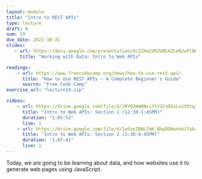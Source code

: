 ```yaml
---
layout: module
title: "Intro to REST APIs"
type: lecture
draft: 0
num: 19
due_date: 2022-10-31
slides:
   - url: https://docs.google.com/presentation/d/1ZXm2VR2U0CAZLeN2wPl0RXM23XsZY3gH4yy2z-jQWwA/edit?usp=sharing
     title: "Working with Data: Intro to Web APIs"

readings:
    - url: https://www.freecodecamp.org/news/how-to-use-rest-api/
      title: "How to Use REST APIs – A Complete Beginner's Guide"
      source: "Free Code Camp"
exercise_url: "lecture19.zip"

videos: 
    - url: https://drive.google.com/file/d/1RY02KWdNxiYtV1CoOXsLxstOtq2LkcO3/view?usp=sharing
      title: "Intro to Web APIs: Section 1 (12:30-1:45PM)"
      duration: "1:05:52"
      live: 1
    - url: https://drive.google.com/file/d/1wSxeIBWL7mK_BhpDOHwndo1faka0qDfQ/view?usp=sharing
      title: "Intro to Web APIs: Section 2 (3:30-4:45PM)"
      duration: "1:07:41"
      live: 1
---
```


Today, we are going to be learning about data, and how websites use it to generate web pages using JavaScript.